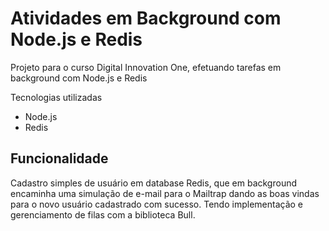 # Atividades em Background com Node.js e Redis
Projeto para o curso Digital Innovation One, efetuando tarefas em background com Node.js e Redis

Tecnologias utilizadas
- Node.js
- Redis

## Funcionalidade

Cadastro simples de usuário em database Redis, que em background encaminha uma simulação de e-mail para o Mailtrap dando as boas vindas para o novo usuário cadastrado com sucesso. Tendo implementação e gerenciamento de filas com a biblioteca Bull.
